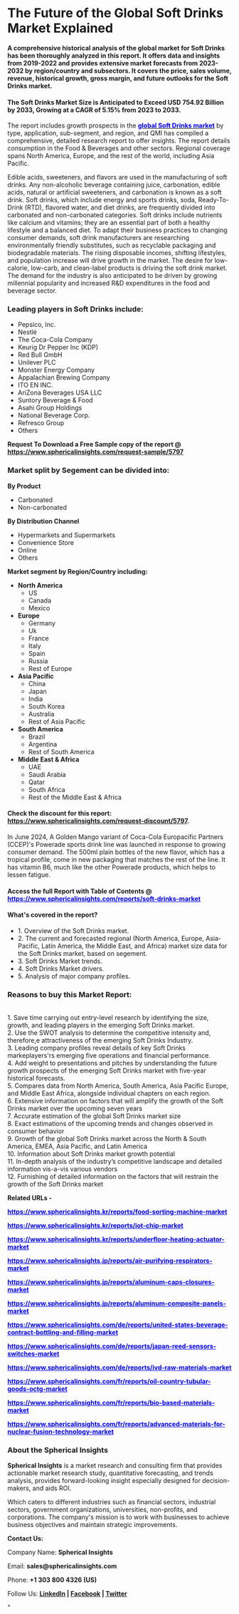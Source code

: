 <h1><strong>The Future of the Global Soft Drinks Market Explained</strong></h1>
<p><strong>A comprehensive historical analysis of the global market for Soft Drinks has been thoroughly analyzed in this report. It offers data and insights from 2019-2022 and provides extensive market forecasts from 2023-2032 by region/country and subsectors. It covers the price, sales volume, revenue, historical growth, gross margin, and future outlooks for the Soft Drinks market.</strong></p>
<h4><strong>The Soft Drinks Market Size is Anticipated to Exceed USD 754.92 Billion by 2033, Growing at a CAGR of 5.15% from 2023 to 2033. </strong></h4>
<p>The report includes growth prospects in the <a href="https://www.sphericalinsights.com/reports/soft-drinks-market" target="_blank"><span style="color: #0000ff;"><strong>global Soft Drinks market</strong></span></a> by type, application, sub-segment, and region, and QMI has compiled a comprehensive, detailed research report to offer insights. The report details consumption in the Food &amp; Beverages and other sectors. Regional coverage spans North America, Europe, and the rest of the world, including Asia Pacific.</p>
<p>Edible acids, sweeteners, and flavors are used in the manufacturing of soft drinks. Any non-alcoholic beverage containing juice, carbonation, edible acids, natural or artificial sweeteners, and carbonation is known as a soft drink. Soft drinks, which include energy and sports drinks, soda, Ready-To-Drink (RTD), flavored water, and diet drinks, are frequently divided into carbonated and non-carbonated categories. Soft drinks include nutrients like calcium and vitamins; they are an essential part of both a healthy lifestyle and a balanced diet. To adapt their business practices to changing consumer demands, soft drink manufacturers are researching environmentally friendly substitutes, such as recyclable packaging and biodegradable materials. The rising disposable incomes, shifting lifestyles, and population increase will drive growth in the market. The desire for low-calorie, low-carb, and clean-label products is driving the soft drink market. The demand for the industry is also anticipated to be driven by growing millennial popularity and increased R&amp;D expenditures in the food and beverage sector.</p>
<h3><strong>Leading players in Soft Drinks include:</strong></h3>
<ul>
<li>Pepsico, Inc.</li>
<li>Nestl&eacute;</li>
<li>The Coca-Cola Company</li>
<li>Keurig Dr Pepper Inc (KDP)</li>
<li>Red Bull GmbH</li>
<li>Unilever PLC</li>
<li>Monster Energy Company</li>
<li>Appalachian Brewing Company</li>
<li>ITO EN INC.</li>
<li>AriZona Beverages USA LLC</li>
<li>Suntory Beverage &amp; Food</li>
<li>Asahi Group Holdings</li>
<li>National Beverage Corp.</li>
<li>Refresco Group</li>
<li>Others</li>
</ul>
<p><strong>Request To Download a Free Sample copy of the report @ <a href="https://www.sphericalinsights.com/request-sample/5797">https://www.sphericalinsights.com/request-sample/5797</a></strong></p>
<h3><strong>Market split by Segement can be divided into:</strong></h3>
<p><strong>By Product &nbsp;</strong></p>
<ul>
<li>Carbonated</li>
<li>Non-carbonated</li>
</ul>
<p><strong>By&nbsp;</strong><strong>Distribution Channel</strong></p>
<ul>
<li>Hypermarkets and Supermarkets</li>
<li>Convenience Store</li>
<li>Online</li>
<li>Others</li>
</ul>
<p><strong>Market segment by Region/Country including:</strong></p>
<ul>
<li><strong>North America</strong>
<ul>
<li>US</li>
<li>Canada</li>
<li>Mexico</li>
</ul>
</li>
<li><strong>Europe</strong>
<ul>
<li>Germany</li>
<li>Uk</li>
<li>France</li>
<li>Italy</li>
<li>Spain</li>
<li>Russia</li>
<li>Rest of Europe</li>
</ul>
</li>
<li><strong>Asia Pacific</strong>
<ul>
<li>China</li>
<li>Japan</li>
<li>India</li>
<li>South Korea</li>
<li>Australia</li>
<li>Rest of Asia Pacific</li>
</ul>
</li>
<li><strong>South America</strong>
<ul>
<li>Brazil</li>
<li>Argentina</li>
<li>Rest of South America</li>
</ul>
</li>
<li><strong>Middle East &amp; Africa</strong>
<ul>
<li>UAE</li>
<li>Saudi Arabia</li>
<li>Qatar</li>
<li>South Africa</li>
<li>Rest of the Middle East &amp; Africa</li>
</ul>
</li>
</ul>
<h4>Check the discount for this report: <a href="https://www.sphericalinsights.com/request-discount/5797">https://www.sphericalinsights.com/request-discount/5797</a>.</h4>
<p>In June 2024, A Golden Mango variant of Coca-Cola Europacific Partners (CCEP)'s Powerade sports drink line was launched in response to growing consumer demand. The 500ml plain bottles of the new flavor, which has a tropical profile, come in new packaging that matches the rest of the line. It has vitamin B6, much like the other Powerade products, which helps to lessen fatigue.</p>
<h4>Access the full Report with Table of Contents @ <span style="color: #0000ff;"><a style="color: #0000ff;" href="https://www.sphericalinsights.com/reports/soft-drinks-market" target="_blank">https://www.sphericalinsights.com/reports/soft-drinks-market</a></span></h4>
<h4><strong>What's</strong><strong>&nbsp;covered in the report?</strong></h4>
<ul>
<li>1. Overview of the Soft Drinks market.</li>
<li>2. The current and forecasted regional (North America, Europe, Asia-Pacific, Latin America, the Middle East, and Africa) market size data for the Soft Drinks market, based on segement.</li>
<li>3. Soft Drinks Market trends.</li>
<li>4. Soft Drinks Market drivers.</li>
<li>5. Analysis of major company profiles.</li>
</ul>
<h3><strong>Reasons to buy this Market Report:</strong></h3>
<p><br /> 1. Save time carrying out entry-level research by identifying the size, growth, and leading players in the emerging Soft Drinks market.<br /> 2. Use the SWOT analysis to determine the competitive intensity and, therefore,e attractiveness of the emerging Soft Drinks Industry.<br /> 3. Leading company profiles reveal details of key Soft Drinks markeplayers'rs emerging five operations and financial performance.<br /> 4. Add weight to presentations and pitches by understanding the future growth prospects of the emerging Soft Drinks market with five-year historical forecasts.<br /> 5. Compares data from North America, South America, Asia Pacific Europe, and Middle East Africa, alongside individual chapters on each region.<br /> 6. Extensive information on factors that will amplify the growth of the Soft Drinks market over the upcoming seven years<br /> 7. Accurate estimation of the global Soft Drinks market size <br /> 8. Exact estimations of the upcoming trends and changes observed in consumer behavior <br /> 9. Growth of the global Soft Drinks market across the North &amp; South America, EMEA, Asia Pacific, and Latin America<br /> 10. Information about Soft Drinks market growth potential<br /> 11. In-depth analysis of the industry&rsquo;s competitive landscape and detailed information vis-a-vis various vendors<br /> 12. Furnishing of detailed information on the factors that will restrain the growth of the Soft Drinks market</p>
<p><strong>Related URLs -</strong></p>
<p><span style="color: #0000ff;"><strong><span data-sheets-root="1"><a style="color: #0000ff;" href="https://www.sphericalinsights.kr/reports/food-sorting-machine-market">https://www.sphericalinsights.kr/reports/food-sorting-machine-market</a></span></strong></span></p>
<p><span style="color: #0000ff;"><strong><span data-sheets-root="1"><span data-sheets-root="1"><a style="color: #0000ff;" href="https://www.sphericalinsights.kr/reports/iot-chip-market">https://www.sphericalinsights.kr/reports/iot-chip-market</a></span></span></strong></span></p>
<p><span style="color: #0000ff;"><strong><span data-sheets-root="1"><span data-sheets-root="1"><span data-sheets-root="1"><a style="color: #0000ff;" href="https://www.sphericalinsights.kr/reports/underfloor-heating-actuator-market">https://www.sphericalinsights.kr/reports/underfloor-heating-actuator-market</a></span></span></span></strong></span></p>
<p><span style="color: #0000ff;"><strong><span data-sheets-root="1"><span data-sheets-root="1"><span data-sheets-root="1"><span data-sheets-root="1"><a style="color: #0000ff;" href="https://www.sphericalinsights.jp/reports/air-purifying-respirators-market">https://www.sphericalinsights.jp/reports/air-purifying-respirators-market</a></span></span></span></span></strong></span></p>
<p><span style="color: #0000ff;"><strong><span data-sheets-root="1"><span data-sheets-root="1"><span data-sheets-root="1"><span data-sheets-root="1"><span data-sheets-root="1"><a style="color: #0000ff;" href="https://www.sphericalinsights.jp/reports/aluminum-caps-closures-market">https://www.sphericalinsights.jp/reports/aluminum-caps-closures-market</a></span></span></span></span></span></strong></span></p>
<p><span style="color: #0000ff;"><strong><span data-sheets-root="1"><span data-sheets-root="1"><span data-sheets-root="1"><span data-sheets-root="1"><span data-sheets-root="1"><span data-sheets-root="1"><a style="color: #0000ff;" href="https://www.sphericalinsights.jp/reports/aluminum-composite-panels-market">https://www.sphericalinsights.jp/reports/aluminum-composite-panels-market</a></span></span></span></span></span></span></strong></span></p>
<p><span style="color: #0000ff;"><strong><span data-sheets-root="1"><span data-sheets-root="1"><span data-sheets-root="1"><span data-sheets-root="1"><span data-sheets-root="1"><span data-sheets-root="1"><span data-sheets-root="1"><a class="in-cell-link" style="color: #0000ff;" href="https://www.sphericalinsights.com/de/reports/united-states-beverage-contract-bottling-and-filling-market" target="_blank">https://www.sphericalinsights.com/de/reports/united-states-beverage-contract-bottling-and-filling-market</a></span></span></span></span></span></span></span></strong></span></p>
<p><span style="color: #0000ff;"><strong><span data-sheets-root="1"><span data-sheets-root="1"><span data-sheets-root="1"><span data-sheets-root="1"><span data-sheets-root="1"><span data-sheets-root="1"><span data-sheets-root="1"><span data-sheets-root="1"><a class="in-cell-link" style="color: #0000ff;" href="https://www.sphericalinsights.com/de/reports/japan-reed-sensors-switches-market" target="_blank">https://www.sphericalinsights.com/de/reports/japan-reed-sensors-switches-market</a></span></span></span></span></span></span></span></span></strong></span></p>
<p><span style="color: #0000ff;"><strong><span data-sheets-root="1"><span data-sheets-root="1"><span data-sheets-root="1"><span data-sheets-root="1"><span data-sheets-root="1"><span data-sheets-root="1"><span data-sheets-root="1"><span data-sheets-root="1"><span data-sheets-root="1"><a class="in-cell-link" style="color: #0000ff;" href="https://www.sphericalinsights.com/de/reports/ivd-raw-materials-market" target="_blank">https://www.sphericalinsights.com/de/reports/ivd-raw-materials-market</a></span></span></span></span></span></span></span></span></span></strong></span></p>
<p><span style="color: #0000ff;"><strong><span data-sheets-root="1"><span data-sheets-root="1"><span data-sheets-root="1"><span data-sheets-root="1"><span data-sheets-root="1"><span data-sheets-root="1"><span data-sheets-root="1"><span data-sheets-root="1"><span data-sheets-root="1"><span data-sheets-root="1"><a style="color: #0000ff;" href="https://www.sphericalinsights.com/fr/reports/oil-country-tubular-goods-octg-market">https://www.sphericalinsights.com/fr/reports/oil-country-tubular-goods-octg-market</a></span></span></span></span></span></span></span></span></span></span></strong></span></p>
<p><span style="color: #0000ff;"><strong><span data-sheets-root="1"><span data-sheets-root="1"><span data-sheets-root="1"><span data-sheets-root="1"><span data-sheets-root="1"><span data-sheets-root="1"><span data-sheets-root="1"><span data-sheets-root="1"><span data-sheets-root="1"><span data-sheets-root="1"><span data-sheets-root="1"><a style="color: #0000ff;" href="https://www.sphericalinsights.com/fr/reports/bio-based-materials-market">https://www.sphericalinsights.com/fr/reports/bio-based-materials-market</a></span></span></span></span></span></span></span></span></span></span></span></strong></span></p>
<p><span style="color: #0000ff;"><strong><span data-sheets-root="1"><span data-sheets-root="1"><span data-sheets-root="1"><span data-sheets-root="1"><span data-sheets-root="1"><span data-sheets-root="1"><span data-sheets-root="1"><span data-sheets-root="1"><span data-sheets-root="1"><span data-sheets-root="1"><span data-sheets-root="1"><span data-sheets-root="1"><a style="color: #0000ff;" href="https://www.sphericalinsights.com/fr/reports/advanced-materials-for-nuclear-fusion-technology-market">https://www.sphericalinsights.com/fr/reports/advanced-materials-for-nuclear-fusion-technology-market</a></span></span></span></span></span></span></span></span></span></span></span></span></strong></span></p>
<h3><strong>About the Spherical Insights</strong></h3>
<p><strong>Spherical Insights</strong> is a market research and consulting firm that provides actionable market research study, quantitative forecasting, and trends analysis, provides forward-looking insight especially designed for decision-makers, and aids ROI.</p>
<p>Which caters to different industries such as financial sectors, industrial sectors, government organizations, universities, non-profits, and corporations. The company's mission is to work with businesses to achieve business objectives and maintain strategic improvements.</p>
<p><strong>Contact Us:</strong></p>
<p>Company Name: <strong>Spherical Insights</strong></p>
<p>Email: <strong>sales@sphericalinsights.com</strong></p>
<p>Phone: <strong>+1 303 800 4326 (US)</strong></p>
<p>Follow Us: <strong><a href="https://www.linkedin.com/company/spherical-insight/"><u>LinkedIn</u></a> | <a href="https://www.facebook.com/sphericalinsights22"><u>Facebook</u></a> | <a href="https://twitter.com/SInsights_US"><u>Twitter</u></a></strong></p>
<p>"</p>
